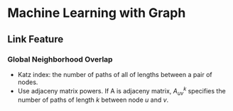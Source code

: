 # Machine Learning with Graph


## Link Feature

### Global Neighborhood Overlap

* Katz index: the number of paths of all of lengths between a pair of nodes.
* Use adjaceny matrix powers. If A is adjaceny matrix, $A^k_{uv}$ specifies the number of paths of length $k$ between node $u$ and $v$.

